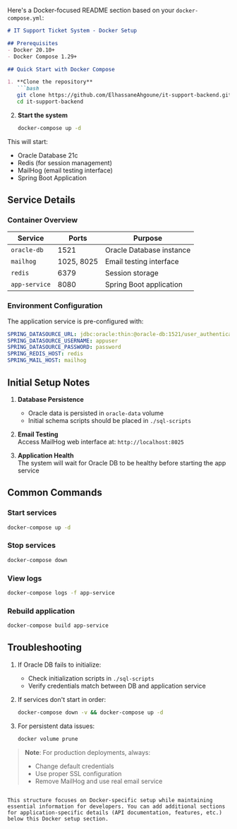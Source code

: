 Here's a Docker-focused README section based on your `docker-compose.yml`:

```markdown
# IT Support Ticket System - Docker Setup

## Prerequisites
- Docker 20.10+ 
- Docker Compose 1.29+

## Quick Start with Docker Compose

1. **Clone the repository**
   ```bash
   git clone https://github.com/ElhassaneAhgoune/it-support-backend.git 
   cd it-support-backend
   ```

2. **Start the system**
   ```bash
   docker-compose up -d
   ```

This will start:
- Oracle Database 21c
- Redis (for session management)
- MailHog (email testing interface)
- Spring Boot Application

## Service Details

### Container Overview
| Service               | Ports          | Purpose                          |
|-----------------------|----------------|----------------------------------|
| `oracle-db`           | 1521           | Oracle Database instance         |
| `mailhog`             | 1025, 8025     | Email testing interface          |
| `redis`               | 6379           | Session storage                  |
| `app-service`         | 8080           | Spring Boot application          |

### Environment Configuration
The application service is pre-configured with:
```yaml
SPRING_DATASOURCE_URL: jdbc:oracle:thin:@oracle-db:1521/user_authentication
SPRING_DATASOURCE_USERNAME: appuser
SPRING_DATASOURCE_PASSWORD: password
SPRING_REDIS_HOST: redis
SPRING_MAIL_HOST: mailhog
```

## Initial Setup Notes
1. **Database Persistence**  
   - Oracle data is persisted in `oracle-data` volume
   - Initial schema scripts should be placed in `./sql-scripts`

2. **Email Testing**  
   Access MailHog web interface at: `http://localhost:8025`

3. **Application Health**  
   The system will wait for Oracle DB to be healthy before starting the app service

## Common Commands

### Start services
```bash
docker-compose up -d
```

### Stop services
```bash
docker-compose down
```

### View logs
```bash
docker-compose logs -f app-service
```

### Rebuild application
```bash
docker-compose build app-service
```

## Troubleshooting
1. If Oracle DB fails to initialize:
   - Check initialization scripts in `./sql-scripts`
   - Verify credentials match between DB and application service

2. If services don't start in order:
   ```bash
   docker-compose down -v && docker-compose up -d
   ```

3. For persistent data issues:
   ```bash
   docker volume prune
   ```

> **Note**: For production deployments, always:
> - Change default credentials
> - Use proper SSL configuration
> - Remove MailHog and use real email service
```

This structure focuses on Docker-specific setup while maintaining essential information for developers. You can add additional sections for application-specific details (API documentation, features, etc.) below this Docker setup section.
